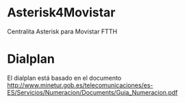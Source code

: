 # Asterisk4Movistar
Centralita Asterisk para Movistar FTTH

# Dialplan
El dialplan está basado en el documento http://www.minetur.gob.es/telecomunicaciones/es-ES/Servicios/Numeracion/Documents/Guia_Numeracion.pdf
